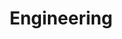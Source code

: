 ---
layout: list
title: Engineering
slug: engineering
description: >
  소프트웨어 엔지니어링과 관련된 학습 및 개발 내용을 다룹니다.
sitemap: true
---